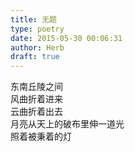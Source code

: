```yaml
---  
title: 无题  
type: poetry  
date: 2015-05-30 00:06:31  
author: Herb  
draft: true
---  
```

东南丘陵之间  
风曲折着进来  
云曲折着出去  
月亮从天上的破布里伸一道光  
照着被秉着的灯